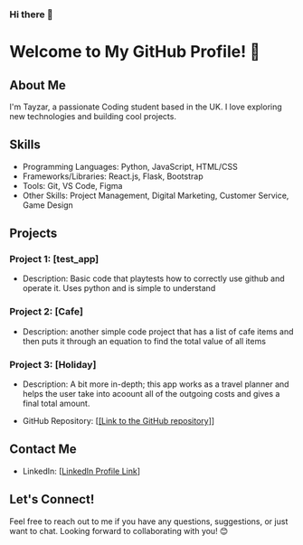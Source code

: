 ### Hi there 👋
# Welcome to My GitHub Profile! 👋

## About Me
I'm Tayzar, a passionate Coding student based in the UK. I love exploring new technologies and building cool projects.

## Skills
- Programming Languages: Python, JavaScript, HTML/CSS
- Frameworks/Libraries: React.js, Flask, Bootstrap
- Tools: Git, VS Code, Figma
- Other Skills: Project Management, Digital Marketing, Customer Service, Game Design

## Projects
### Project 1: [test_app]
- Description: Basic code that playtests how to correctly use github and operate it. Uses python and is simple to understand
### Project 2: [Cafe]
- Description: another simple code project that has a list of cafe items and then puts it through an equation to find the total value of all items
### Project 3: [Holiday]
- Description: A bit more in-depth; this app works as a travel planner and helps the user take into acoount all of the outgoing costs and gives a final total amount.

- GitHub Repository: [[[Link to the GitHub repository]](https://github.com/T-yz/Portfolio/tree/main)]


## Contact Me
- LinkedIn: [[LinkedIn Profile Link](https://www.linkedin.com/in/tayzar-haaris-a6b8a5146/)]

## Let's Connect!
Feel free to reach out to me if you have any questions, suggestions, or just want to chat. Looking forward to collaborating with you! 😊
